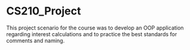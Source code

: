 # CS210_Project
This project scenario for the course was to develop an OOP application regarding interest calculations and to practice the best standards for comments and naming.


